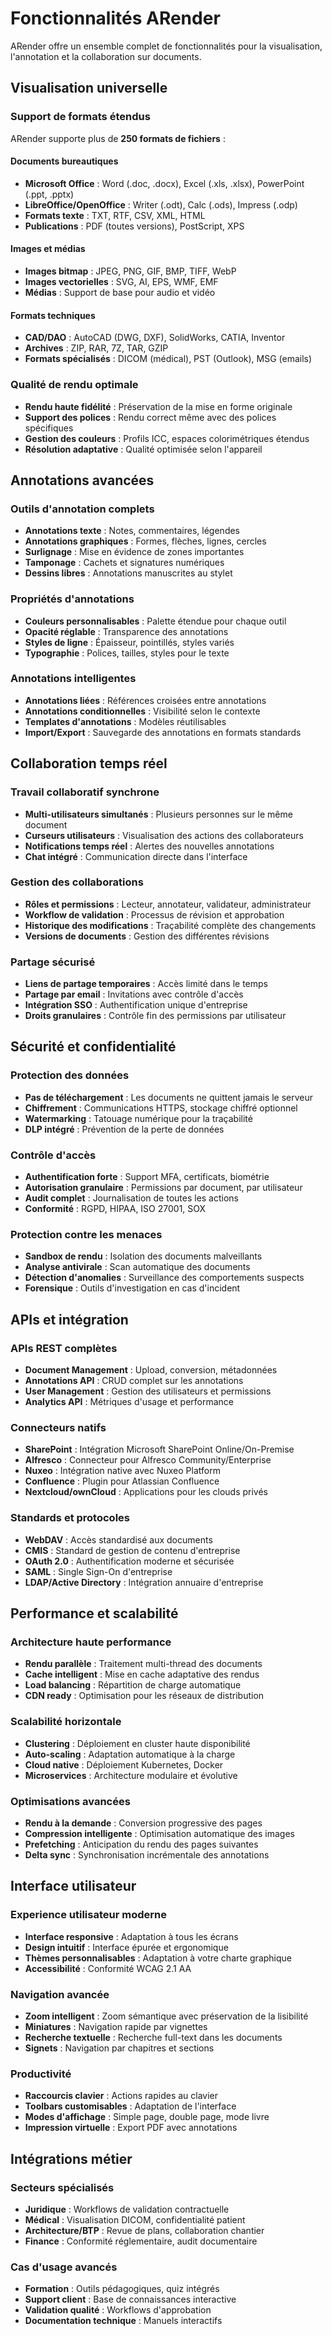 # Fonctionnalités ARender

ARender offre un ensemble complet de fonctionnalités pour la visualisation, l'annotation et la collaboration sur documents.

## Visualisation universelle

### Support de formats étendus
ARender supporte plus de **250 formats de fichiers** :

#### Documents bureautiques
- **Microsoft Office** : Word (.doc, .docx), Excel (.xls, .xlsx), PowerPoint (.ppt, .pptx)
- **LibreOffice/OpenOffice** : Writer (.odt), Calc (.ods), Impress (.odp)
- **Formats texte** : TXT, RTF, CSV, XML, HTML
- **Publications** : PDF (toutes versions), PostScript, XPS

#### Images et médias
- **Images bitmap** : JPEG, PNG, GIF, BMP, TIFF, WebP
- **Images vectorielles** : SVG, AI, EPS, WMF, EMF
- **Médias** : Support de base pour audio et vidéo

#### Formats techniques
- **CAD/DAO** : AutoCAD (DWG, DXF), SolidWorks, CATIA, Inventor
- **Archives** : ZIP, RAR, 7Z, TAR, GZIP
- **Formats spécialisés** : DICOM (médical), PST (Outlook), MSG (emails)

### Qualité de rendu optimale
- **Rendu haute fidélité** : Préservation de la mise en forme originale
- **Support des polices** : Rendu correct même avec des polices spécifiques
- **Gestion des couleurs** : Profils ICC, espaces colorimétriques étendus
- **Résolution adaptative** : Qualité optimisée selon l'appareil

## Annotations avancées

### Outils d'annotation complets
- **Annotations texte** : Notes, commentaires, légendes
- **Annotations graphiques** : Formes, flèches, lignes, cercles
- **Surlignage** : Mise en évidence de zones importantes
- **Tamponage** : Cachets et signatures numériques
- **Dessins libres** : Annotations manuscrites au stylet

### Propriétés d'annotations
- **Couleurs personnalisables** : Palette étendue pour chaque outil
- **Opacité réglable** : Transparence des annotations
- **Styles de ligne** : Épaisseur, pointillés, styles variés
- **Typographie** : Polices, tailles, styles pour le texte

### Annotations intelligentes
- **Annotations liées** : Références croisées entre annotations
- **Annotations conditionnelles** : Visibilité selon le contexte
- **Templates d'annotations** : Modèles réutilisables
- **Import/Export** : Sauvegarde des annotations en formats standards

## Collaboration temps réel

### Travail collaboratif synchrone
- **Multi-utilisateurs simultanés** : Plusieurs personnes sur le même document
- **Curseurs utilisateurs** : Visualisation des actions des collaborateurs
- **Notifications temps réel** : Alertes des nouvelles annotations
- **Chat intégré** : Communication directe dans l'interface

### Gestion des collaborations
- **Rôles et permissions** : Lecteur, annotateur, validateur, administrateur
- **Workflow de validation** : Processus de révision et approbation
- **Historique des modifications** : Traçabilité complète des changements
- **Versions de documents** : Gestion des différentes révisions

### Partage sécurisé
- **Liens de partage temporaires** : Accès limité dans le temps
- **Partage par email** : Invitations avec contrôle d'accès
- **Intégration SSO** : Authentification unique d'entreprise
- **Droits granulaires** : Contrôle fin des permissions par utilisateur

## Sécurité et confidentialité

### Protection des données
- **Pas de téléchargement** : Les documents ne quittent jamais le serveur
- **Chiffrement** : Communications HTTPS, stockage chiffré optionnel
- **Watermarking** : Tatouage numérique pour la traçabilité
- **DLP intégré** : Prévention de la perte de données

### Contrôle d'accès
- **Authentification forte** : Support MFA, certificats, biométrie
- **Autorisation granulaire** : Permissions par document, par utilisateur
- **Audit complet** : Journalisation de toutes les actions
- **Conformité** : RGPD, HIPAA, ISO 27001, SOX

### Protection contre les menaces
- **Sandbox de rendu** : Isolation des documents malveillants
- **Analyse antivirale** : Scan automatique des documents
- **Détection d'anomalies** : Surveillance des comportements suspects
- **Forensique** : Outils d'investigation en cas d'incident

## APIs et intégration

### APIs REST complètes
- **Document Management** : Upload, conversion, métadonnées
- **Annotations API** : CRUD complet sur les annotations
- **User Management** : Gestion des utilisateurs et permissions  
- **Analytics API** : Métriques d'usage et performance

### Connecteurs natifs
- **SharePoint** : Intégration Microsoft SharePoint Online/On-Premise
- **Alfresco** : Connecteur pour Alfresco Community/Enterprise
- **Nuxeo** : Intégration native avec Nuxeo Platform
- **Confluence** : Plugin pour Atlassian Confluence
- **Nextcloud/ownCloud** : Applications pour les clouds privés

### Standards et protocoles
- **WebDAV** : Accès standardisé aux documents
- **CMIS** : Standard de gestion de contenu d'entreprise
- **OAuth 2.0** : Authentification moderne et sécurisée
- **SAML** : Single Sign-On d'entreprise
- **LDAP/Active Directory** : Intégration annuaire d'entreprise

## Performance et scalabilité

### Architecture haute performance
- **Rendu parallèle** : Traitement multi-thread des documents
- **Cache intelligent** : Mise en cache adaptative des rendus
- **Load balancing** : Répartition de charge automatique
- **CDN ready** : Optimisation pour les réseaux de distribution

### Scalabilité horizontale
- **Clustering** : Déploiement en cluster haute disponibilité
- **Auto-scaling** : Adaptation automatique à la charge
- **Cloud native** : Déploiement Kubernetes, Docker
- **Microservices** : Architecture modulaire et évolutive

### Optimisations avancées
- **Rendu à la demande** : Conversion progressive des pages
- **Compression intelligente** : Optimisation automatique des images
- **Prefetching** : Anticipation du rendu des pages suivantes
- **Delta sync** : Synchronisation incrémentale des annotations

## Interface utilisateur

### Experience utilisateur moderne
- **Interface responsive** : Adaptation à tous les écrans
- **Design intuitif** : Interface épurée et ergonomique
- **Thèmes personnalisables** : Adaptation à votre charte graphique
- **Accessibilité** : Conformité WCAG 2.1 AA

### Navigation avancée
- **Zoom intelligent** : Zoom sémantique avec préservation de la lisibilité
- **Miniatures** : Navigation rapide par vignettes
- **Recherche textuelle** : Recherche full-text dans les documents
- **Signets** : Navigation par chapitres et sections

### Productivité
- **Raccourcis clavier** : Actions rapides au clavier
- **Toolbars customisables** : Adaptation de l'interface
- **Modes d'affichage** : Simple page, double page, mode livre
- **Impression virtuelle** : Export PDF avec annotations

## Intégrations métier

### Secteurs spécialisés
- **Juridique** : Workflows de validation contractuelle
- **Médical** : Visualisation DICOM, confidentialité patient
- **Architecture/BTP** : Revue de plans, collaboration chantier
- **Finance** : Conformité réglementaire, audit documentaire

### Cas d'usage avancés
- **Formation** : Outils pédagogiques, quiz intégrés
- **Support client** : Base de connaissances interactive
- **Validation qualité** : Workflows d'approbation
- **Documentation technique** : Manuels interactifs
